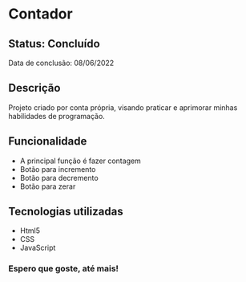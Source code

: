<h1>Contador</h1>

<h2>Status: Concluído</h2>
<p>Data de conclusão: 08/06/2022</p>

<h2>Descrição</h2>
<p>Projeto criado por conta própria, visando praticar e aprimorar minhas habilidades de programação.</p>

<h2>Funcionalidade</h2>
<ul>
	<li>A principal função é fazer contagem</li>
	<li>Botão para incremento</li>
	<li>Botão para decremento</li>
	<li>Botão para zerar</li>
</ul>

<h2>Tecnologias utilizadas</h2>
<ul>
	<li>Html5</li>
	<li>CSS</li>
	<li>JavaScript</li>
</ul>

<h3>Espero que goste, até mais!</h3>